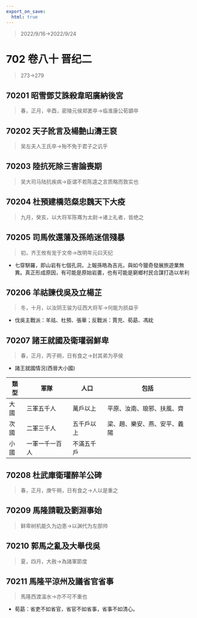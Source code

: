 ```yaml
---
export_on_save:
  html: true
---
```


> 2022/9/16->2022/9/24

# 702 卷八十 晋纪二

> 273->279

## 70201 昭雪鄧艾誅殺韋昭廣納後宮
> 春，正月，辛酉，密陵元侯郑袤卒->临淮康公荀顗卒

## 70202 天子訛言及楊艶山濤王裒
> 吴左夫人王氏卒->殆不免于君子之讥乎

## 70203 陸抗死除三害論喪期
> 吴大司马陆抗疾病->臣谓不若陈逵之言质略而敦实也

## 70204 杜預建橋范粲忠魏天下大疫
> 九月，癸亥，以大将军陈骞为太尉->诸上礼者，皆绝之

## 70205 司馬攸還藩及孫皓迷信殘暴
> 初，齐王攸有宠于文帝->改明年元曰天纪
- 七穿駢羅，即山岩有七個孔洞，上報孫皓為吉兆，與如今獵奇發展旅遊業無異。真正形成原因，有可能是原始岩畫，也有可能是窮鄉村民合謀打造以牟利

## 70206 羊祜諫伐吳及立楊芷
> 冬，十月，以汝阴王骏为征西大将军->何能为损益乎
- 伐吳主戰派：羊祜、杜預、張華；反戰派：賈充、荀勗、馮紞

## 70207 諸王就國及衛瓘弱鮮卑
> 春，正月，丙子朔，日有食之->封其弟为亭侯
- 諸王就國情況(西晉大小國)

類型|軍隊|人口|包括
--|--|--|--
大國|三軍五千人|萬戶以上|平原、汝南、琅邪、扶風、齊
次國|二軍三千人|五千戶以上|梁、趙、樂安、燕、安平、義陽
小國|一軍一千一百人|不滿五千戶|

## 70208 杜武庫衛瓘醉羊公碑
> 春，正月，庚午朔，日有食之->人以是重之

## 70209 馬隆請戰及劉淵事始
> 鲜卑树机能久为边患->以渊代为左部帅

## 70210 郭馬之亂及大舉伐吳
> 夏，四月，大赦->為諸軍節度

## 70211 馬隆平涼州及議省官省事
> 馬隆西渡溫水->亦不可不重也
- 荀勗：省吏不如省官，省官不如省事，省事不如清心。